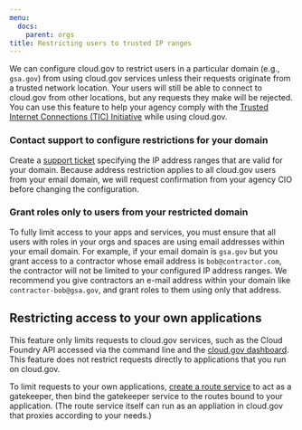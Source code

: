 ```yaml
---
menu:
  docs:
    parent: orgs
title: Restricting users to trusted IP ranges
---
```


We can configure cloud.gov to restrict users in a particular domain (e.g., `gsa.gov`) from using cloud.gov services unless their requests originate from a trusted network location. Your users will still be able to connect to cloud.gov from other locations, but any requests they make will be rejected. You can use this feature to help your agency comply with the [Trusted Internet Connections (TIC) Initiative](https://www.dhs.gov/trusted-internet-connections) while using cloud.gov. 

### Contact support to configure restrictions for your domain
Create a [support ticket](mailto:cloud-gov-support@gsa.gov?body=Email%20domain%3A%0A%0AEgress%20IP%20ranges%3A%0A%0AAgency%20CIO%3A%0A) specifying the IP address ranges that are valid for your domain. Because address restriction applies to all cloud.gov users from your email domain, we will request confirmation from your agency CIO before changing the configuration.

### Grant roles only to users from your restricted domain
To fully limit access to your apps and services, you must ensure that all users with roles in your orgs and spaces are using email addresses within your email domain. For example, if your email domain is `gsa.gov` but you grant access to a contractor whose email address is `bob@contractor.com`, the contractor will not be limited to your configured IP address ranges. We recommend you give contractors an e-mail address within your domain like `contractor-bob@gsa.gov`, and grant roles to them using only that address.

## Restricting access to your own applications
This feature only limits requests to cloud.gov services, such as the Cloud Foundry API accessed via the command line and the [cloud.gov dashboard](https://dashboard.fr.cloud.gov). This feature does not restrict requests directly to applications that you run on cloud.gov. 

To limit requests to your own applications, [create a route service](https://docs.cloudfoundry.org/services/route-services.html#introduction) to act as a gatekeeper, then bind the gatekeeper service to the routes bound to your application. (The route service itself can run as an appliation in cloud.gov that proxies according to your needs.)
